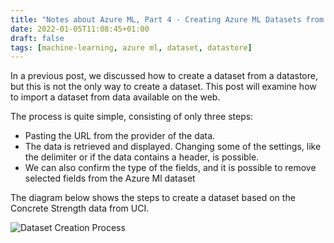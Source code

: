 ```yaml
---
title: "Notes about Azure ML, Part 4 - Creating Azure ML Datasets from a URL"
date: 2022-01-05T11:08:45+01:00
draft: false
tags: [machine-learning, azure ml, dataset, datastore]
---
```


In a previous post, we discussed how to create a dataset from a datastore, but this is not the only way to create a dataset. This post will examine how to import a dataset from data available on the web.

The process is quite simple, consisting of only three steps:

- Pasting the URL from the provider of the data.
- The data is retrieved and displayed. Changing some of the settings, like the delimiter or if the data contains a header, is possible.
- We can also confirm the type of the fields, and it is possible to remove selected fields from the Azure Ml dataset

The diagram below shows the steps to create a dataset based on the Concrete Strength data from UCI.

![Dataset Creation Process](/post/img/azureml_datasetfromurl_process.jpg)
